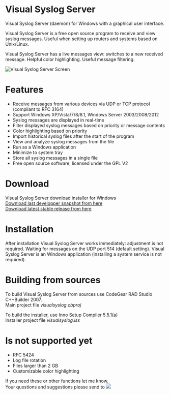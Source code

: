Visual Syslog Server
===
Visual Syslog Server (daemon) for Windows with a graphical user interface.

Visual Syslog Server is a free open source program to receive and view syslog messages. Useful when setting up routers and systems based on Unix/Linux.

Visual Syslog Server has a live messages view: switches to a new received message. Helpful color highlighting. Useful message filtering.

![Visual Syslog Server Screen](https://github.com/MaxBelkov/visualsyslog/blob/master/screens/screen1.png?raw=true)

Features
===
* Receive messages from various devices via UDP or TCP protocol (compliant to RFC 3164)
* Support Windows XP/Vista/7/8/8.1, Windows Server 2003/2008/2012
* Syslog messages are displayed in real-time
* Filter displayed syslog messages based on priority or message contents
* Сolor highlighting based on priority
* Import historical syslog files after the start of the program
* View and analyze syslog messages from the file
* Run as a Windows application
* Minimize to system tray
* Store all syslog messages in a single file
* Free open source software, licensed under the GPL V2

Download
===
Visual Syslog Server download installer for Windows  
[Download last developper snapshot from here](https://github.com/MaxBelkov/visualsyslog/blob/master/Output/visualsyslog_setup.exe?raw=true)  
[Download latest stable release from here](https://github.com/MaxBelkov/visualsyslog/releases/latest)

Installation
===
After installation Visual Syslog Server works immediately: adjustment is not required.
Waiting for messages on the UDP port 514 (default setting).
Visual Syslog Server is an Windows application (installing a system service is not required).

Building from sources
===
To build Visual Syslog Server from sources use CodeGear RAD Studio C++Builder 2007.  
Main project file _visualsyslog.cbproj_

To build the installer, use Inno Setup Compiler 5.5.1(a)  
Installer project file _visualsyslog.iss_

Is not supported yet
===
* RFC 5424
* Log file rotation
* Files larger than 2 GB
* Customizable color highlighting

If you need these or other functions let me know.  
Your questions and suggestions please send to ![ ](https://github.com/MaxBelkov/visualsyslog/blob/master/screens/m.png?raw=true)
